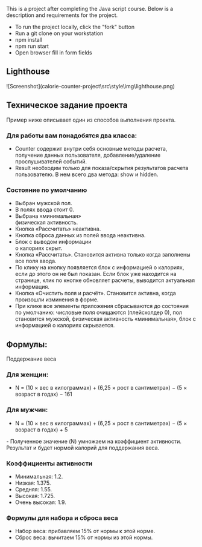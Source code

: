 This is a project after completing the Java script course. Below is a description and requirements for the project.
- To run the project locally, click the "fork" button
- Run a git clone on your workstation
- npm install
- npm run start
- Open browser fill in form fields
<h2>Lighthouse</h2>
![Screenshot](calorie-counter-project\src\style\img\lighthouse.png)

<h2>Техническое задание проекта</h2>
<p>Пример ниже описывает один из способов выполнения проекта.</p>

<h3>Для работы вам понадобятся два класса:</h3>
<ul>
  <li>Counter содержит внутри себя основные  методы расчета, получение данных пользователя, добавление/удаление прослушивателей событий.</li>
  <li>Result необходим только для показа/скрытия результатов расчета пользователю. В нем всего два метода: show и hidden.</li>
</ul>
<h3>Состояние по умолчанию</h3>
<ul>
  <li>Выбран мужской пол.</li>
  <li>В полях ввода стоит 0.</li>
  <li>Выбрана «минимальная»</li> физическая активность.
  <li>Кнопка «Рассчитать» неактивна.</li>
  <li>Кнопка сброса данных из полей ввода неактивна.</li>
  <li>Блок с выводом информации</li> о калориях скрыт.</li>
<li>Кнопка «Рассчитать». Становится активна только когда заполнены все поля ввода.</li>
<li>По клику на кнопку появляется блок с информацией о калориях, если до этого он не был показан. Если блок уже находится на странице, клик по кнопке обновляет расчеты, выводится актуальная информация.</li>
<li>Кнопка «Очистить поля и расчёт». Становится активна, когда произошли изминения в форме.</li>
<li>При клике все элементы приложения сбрасываются до состояния по умолчанию: числовые поля очищаются (плейсхолдер 0), пол становится мужской, физическая активность «минимальная», блок с информацией о калориях скрывается.</li>
</ul>
<h2>Формулы:</h2>
Поддержание веса
<h3>Для женщин:</h3>
<ul>
  <li>N = (10 × вес в килограммах) + (6,25 × рост в сантиметрах) − (5 × возраст в годах) − 161</li>
</ul>
<h3>Для мужчин:</h3>
<ul>
  <li>N = (10 × вес в килограммах) + (6,25 × рост в сантиметрах) − (5 × возраст в годах) + 5</li>
</ul>
- Полученное значение (N) умножаем на коэффициент активности. Результат и будет нормой калорий для поддержания веса.
<h3>Коэффициенты активности</h3>
<ul>
  <li>Минимальная: 1.2.</li>
  <li>Низкая: 1.375.</li>
  <li>Средняя: 1.55.</li>
  <li>Высокая: 1.725.</li>
  <li>Очень высокая: 1.9.</li>
</ul>
<h3>Формулы для набора и сброса веса</h3>
<ul>
  <li>Набор веса: прибавляем 15% от нормы к этой норме.</li>
  <li>Сброс веса: вычитаем 15% от нормы из этой нормы.</li>
</ul>
